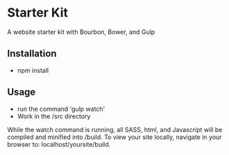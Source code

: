 # Starter Kit
A website starter kit with Bourbon, Bower, and Gulp

## Installation

- npm install

## Usage
- run the command 'gulp watch' 
- Work in the /src directory

While the watch command is running, all SASS, html, and Javascript will be compiled and minified into /build. To view your site locally, navigate in your browser to: localhost/yoursite/build.